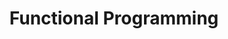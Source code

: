 ---
layout: flashcard-topic
# Main card
title: Functional Programming
main_card_title: Java Functional Programming
main_card_bg: '#6586c3'
# Other cards
card_bg: '#9aacd5'
cards:
  - title: Exception
    description: Exception is an event that interrupts the program's normal flow.
  - title: Exception Handling
    description: Handling and managing errors and exceptions in Java.
  - title: NullPointer Exception
    description: An error that occurs when a program tries to use a null object.
  - title: Exception Class
    description: A class in Java that handles errors and exceptional events.
  - title: printStackTrace()
    description: printStackTrace() in Java displays the error message and its trace.
  - title: try-catch
    description: A Java mechanism for handling errors and exceptions during program execution.
  - title: finally
    description: A finally block in Java is used for executing code after try-catch.
  - title: ArrayIndex OutOfBounds Exception
    description: Accessing an array element with an invalid index. 
  - title: Interrupted Exception
    description:  Is a Java exception that occurs when a thread is interrupted.
  - title: RuntimeException
    description: Is a type of Java exception that occurs at runtime.
  - title: Custom Exception
    description: Is a user-defined exception.
  - title: IOException
    description: Is an exception that occurs when dealing with input/output operations.
  - title: SQLException
    description: Is an error that occurs during database operations.
---